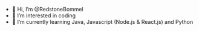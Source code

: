 - 👋 Hi, I’m @RedstoneBommel
- 👀 I’m interested in coding
- 🌱 I’m currently learning Java, Javascript (Node.js & React.js) and Python
